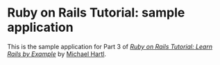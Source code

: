 # Ruby on Rails Tutorial: sample application

This is the sample application for Part 3 of
[*Ruby on Rails Tutorial: Learn Rails by Example*](http://railstutorial.org/)
by [Michael Hartl](http://michaelhartl.com/).